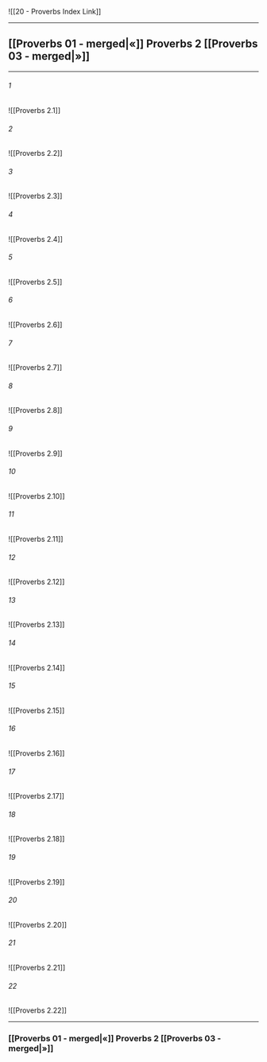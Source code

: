 ![[20 - Proverbs Index Link]]

---
##  [[Proverbs 01 - merged|«]] Proverbs 2 [[Proverbs 03 - merged|»]]

---

###### 1
![[Proverbs 2.1]] 

###### 2
![[Proverbs 2.2]] 

###### 3
![[Proverbs 2.3]] 

###### 4
![[Proverbs 2.4]]

###### 5 
![[Proverbs 2.5]] 

###### 6
![[Proverbs 2.6]] 

###### 7
![[Proverbs 2.7]] 

###### 8
![[Proverbs 2.8]] 

###### 9
![[Proverbs 2.9]] 

###### 10
![[Proverbs 2.10]] 

###### 11
![[Proverbs 2.11]] 

###### 12
![[Proverbs 2.12]]

###### 13
![[Proverbs 2.13]] 

###### 14
![[Proverbs 2.14]] 

###### 15
![[Proverbs 2.15]]

###### 16
![[Proverbs 2.16]] 

###### 17
![[Proverbs 2.17]]

###### 18
![[Proverbs 2.18]] 

###### 19
![[Proverbs 2.19]] 

###### 20
![[Proverbs 2.20]]

###### 21
![[Proverbs 2.21]] 

###### 22
![[Proverbs 2.22]] 


---
###  [[Proverbs 01 - merged|«]] Proverbs 2 [[Proverbs 03 - merged|»]]